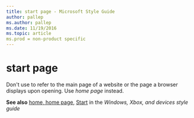 ```yaml
---
title: start page - Microsoft Style Guide
author: pallep
ms.author: pallep
ms.date: 11/19/2016
ms.topic: article
ms.prod = non-product specific
---
```


# start page

Don't use to refer to the main page of a website or the page a browser displays upon opening. Use *home page* instead.

**See also** [home, home page](/style-guide/a-z-word-list-term-collections/h/home-home-page), [Start](https://worldready.cloudapp.net/Styleguide/Read?id=2547&topicid=16747) in the *Windows, Xbox, and devices style guide*
